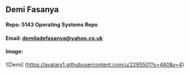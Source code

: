 ## Demi Fasanya
#### Repo: 5143 Operating Systems Repo
#### Email: demiladefasanya@yahoo.co.uk
#### Image:
![Demi] (https://avatars1.githubusercontent.com/u/2295501?s=460&v=4)

